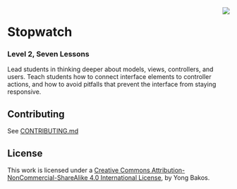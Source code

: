<img align="right" src="https://raw.github.com/SwiftEducation/Stopwatch/master/Stopwatch/Images.xcassets/AppIcon.appiconset/Icon-Spotlight-40@2x.png" />

# Stopwatch

### Level 2, Seven Lessons

Lead students in thinking deeper about models, views, controllers, and users. Teach students how to connect interface elements to controller actions, and how to avoid pitfalls that prevent the interface from staying responsive.

## Contributing

See [CONTRIBUTING.md](CONTRIBUTING.md)

## License

This work is licensed under a [Creative Commons Attribution-NonCommercial-ShareAlike 4.0 International License](https://creativecommons.org/licenses/by-nc-sa/4.0/), by Yong Bakos.
